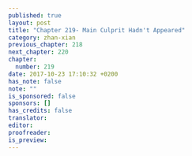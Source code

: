 ```yaml
---
published: true
layout: post
title: "Chapter 219- Main Culprit Hadn't Appeared"
category: zhan-xian
previous_chapter: 218
next_chapter: 220
chapter:
  number: 219
date: 2017-10-23 17:10:32 +0200
has_note: false
note: ""
is_sponsored: false
sponsors: []
has_credits: false
translator:
editor:
proofreader:
is_preview: 
---
```

